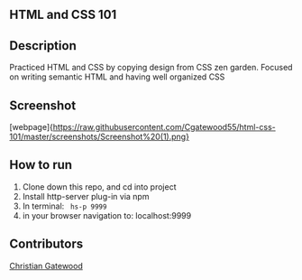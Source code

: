 ## HTML and CSS 101

## Description
Practiced HTML and CSS by copying design from CSS zen garden. Focused on writing semantic HTML and having well organized CSS

## Screenshot
[webpage]{https://raw.githubusercontent.com/Cgatewood55/html-css-101/master/screenshots/Screenshot%20(1).png}
## How to run
1. Clone down this repo, and cd into project
1. Install http-server plug-in via npm
1. In terminal: ``` hs-p 9999```
1. in your browser navigation to: localhost:9999
## Contributors
[Christian Gatewood](https://github.com/Cgatewood55)